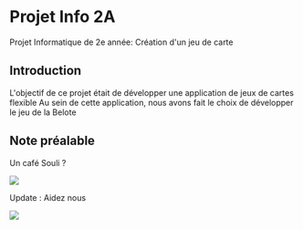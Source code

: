 # Projet Info 2A
Projet Informatique de 2e année: Création d'un jeu de carte

## Introduction 
L'objectif de ce projet était de développer une application de jeux de cartes flexible 
Au sein de cette application, nous avons fait le choix de développer le jeu de la Belote

## Note préalable 
Un café Souli ?

![](graphics/coffee.gif)

Update : Aidez nous

![](graphics/cat.gif)
